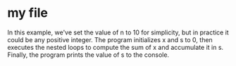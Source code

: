 # my file
In this example, we've set the value of n to 10 for simplicity, but in practice it could be any positive integer. The program initializes x and s to 0, then executes the nested loops to compute the sum of x and accumulate it in s. Finally, the program prints the value of s to the console.